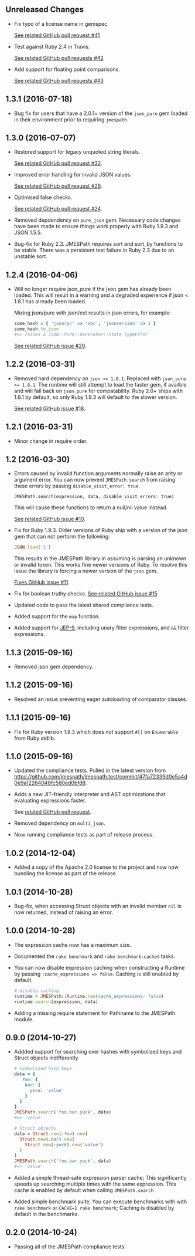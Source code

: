 Unreleased Changes
------------------

* Fix typo of a license name in gemspec.

  [See related GitHub pull request #41](https://github.com/jmespath/jmespath.rb/pull/41)

* Test against Ruby 2.4 in Travis.

  [See related GitHub pull requests #42](https://github.com/jmespath/jmespath.rb/pull/42)

* Add support for floating point comparisons.

  [See related GitHub pull requests #43](https://github.com/jmespath/jmespath.rb/pull/43)

1.3.1 (2016-07-18)
------------------

* Bug fix for users that have a 2.0.1+ version of the `json_pure` gem loaded
  in their environment prior to requiring `jmespath`.

1.3.0 (2016-07-07)
------------------

* Restored support for legacy unquoted string literals.

  [See related GitHub pull request #32](https://github.com/jmespath/jmespath.rb/pull/32).

* Improved error handling for invalid JSON values.

  [See related GitHub pull request #29](https://github.com/jmespath/jmespath.rb/pull/29).

* Optimised false checks.

  [See related GitHub pull request #24](https://github.com/jmespath/jmespath.rb/pull/24).

* Removed depdendency on `pure_json` gem. Necessary code changes have been
  made to ensure things work properly with Ruby 1.9.3 and JSON 1.5.5.

* Bug-fix for Ruby 2.3. JMESPath requires sort and sort_by functions to be stable.
  There was a persistent test failure in Ruby 2.3 due to an unstable sort.

1.2.4 (2016-04-06)
------------------

* Will no longer require json_pure if the json gem has already been loaded.
  This will result in a warning and a degraded experience if json < 1.8.1
  has already been loaded.

  Mixing json/pure with json/ext results in json errors, for example:

  ```ruby
  some_hash = { 'jsonrpc' => 'abc', 'jsonversion' => 1 }
  some_hash.to_json
  #=> raises a JSON::Pure::Generator::State TypeError
  ```

  [See related GitHub issue #20](https://github.com/jmespath/jmespath.rb/issues/20).

1.2.2 (2016-03-31)
------------------

* Removed hard dependency on `json >= 1.8.1`. Replaced with `json_pure >= 1.8.1`.
  The runtime will still attempt to load the faster gem, if availble and will fall
  back on `json_pure` for compatability. Ruby 2.0+ ships with 1.8.1 by default,
  so only Ruby 1.9.3 will default to the slower version.

  [See related GitHub issue #18](https://github.com/jmespath/jmespath.rb/pull/18).

1.2.1 (2016-03-31)
------------------

* Minor change in require order.

1.2 (2016-03-30)
------------------

* Errors caused by invalid function arguments normally raise
  an arity or argument error. You can now prevent `JMESPath.search`
  from raising these errors by passing `disable_visit_error: true`.

  ```
  JMESPath.search(expression, data, disable_visit_errors: true)
  ```

  This will cause these functions to return a null/nil value instead.

  [See related GitHub issue #10](https://github.com/jmespath/jmespath.rb/pull/10).

* Fix for Ruby 1.9.3. Older versions of Ruby ship with a version of the json
  gem that can not perform the following:

  ```ruby
  JSON.load('1')
  ```

  This results in the JMESPath library in assuming is parsing an unknown or
  invalid token. This works fine newer versions of Ruby. To resolve this issue
  the library is forcing a newer version of the `json` gem.

  [Fixes GitHub issue #11](https://github.com/jmespath/jmespath.rb/issues/11).

* Fix for boolean truthy checks.
  [See related GitHub issue #15](https://github.com/jmespath/jmespath.rb/pull/15).

* Updated code to pass the latest shared compliance tests.

* Added support for the `map` function.

* Added support for [JEP-9](https://github.com/jmespath/jmespath.site/blob/master/docs/proposals/improved-filters.rst),
  including unary filter expressions, and `&&` filter expressions.

1.1.3 (2015-09-16)
------------------

* Removed json gem dependency.

1.1.2 (2015-09-16)
------------------

* Resolved an issue preventing eager autoloading of comparator classes.

1.1.1 (2015-09-16)
------------------

* Fix for Ruby version 1.9.3 which does not support `#[]`
  on `Enumerable` from Ruby stdlib.

1.1.0 (2015-09-16)
------------------

* Updated the compliance tests. Pulled in the latest version from
  https://github.com/jmespath/jmespath.test/commit/47fa72339d0e5a4d0e9a12264048fc580ed0bfd8.

* Adds a new JIT-friendly interpreter and AST optimizations that evaluating
  expressions faster.

  See [related GitHub pull request](https://github.com/jmespath/jmespath.rb/pull/4).

* Removed dependency on `multi_json`.

* Now running compliance tests as part of release process.

1.0.2 (2014-12-04)
------------------

* Added a copy of the Apache 2.0 license to the project and now
  now bundling the license as part of the release.

1.0.1 (2014-10-28)
------------------

* Bug-fix, when accessing Struct objects with an invalid member
  `nil` is now returned, instead of raising an error.

1.0.0 (2014-10-28)
------------------

* The expression cache now has a maximum size.

* Documented the `rake benchmark` and `rake benchmark:cached` tasks.

* You can now disable expression caching when constructing a Runtime by
  passing `:cache_expressions => false`. Caching is still enabled by
  default.

  ```ruby
  # disable caching
  runtime = JMESPath::Runtime.new(cache_expressions: false)
  runtime.search(expression, data)
  ```

* Adding a missing require statement for Pathname to the JMESPath module.

0.9.0 (2014-10-27)
------------------

* Addded support for searching over hashes with symbolized keys and Struct
  objects indifferently

  ```ruby
  # symbolized hash keys
  data = {
     foo: {
      bar: {
        yuck: 'value'
      }
    }
  }
  JMESPath.search('foo.bar.yuck', data)
  #=> 'value'

  # Struct objects
  data = Struct.new(:foo).new(
    Struct.new(:bar).new(
      Struct.new(:yuck).new('value')
    )
  )
  JMESPath.search('foo.bar.yuck', data)
  #=> 'value'
  ```

* Added a simple thread-safe expression parser cache; This significantly speeds
  up searching multiple times with the same expression. This cache is enabled
  by default when calling `JMESPath.search`

* Added simple benchmark suite. You can execute benchmarks with with `rake benchmark`
  or `CACHE=1 rake benchmark`; Caching is disabled by default in the benchmarks.

0.2.0 (2014-10-24)
------------------

* Passing all of the JMESPath compliance tests.

